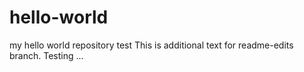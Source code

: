 # hello-world
my hello world repository test
This is additional text for readme-edits branch. Testing ...

